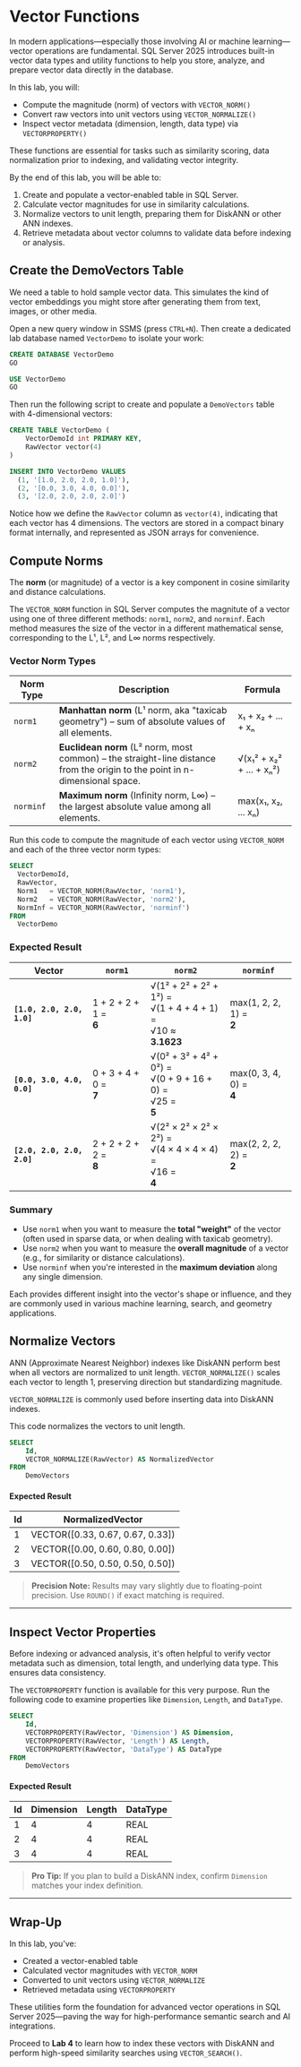 # Vector Functions

In modern applications—especially those involving AI or machine learning—vector operations are fundamental. SQL Server 2025 introduces built-in vector data types and utility functions to help you store, analyze, and prepare vector data directly in the database.

In this lab, you will:

* Compute the magnitude (norm) of vectors with `VECTOR_NORM()`
* Convert raw vectors into unit vectors using `VECTOR_NORMALIZE()`
* Inspect vector metadata (dimension, length, data type) via `VECTORPROPERTY()`

These functions are essential for tasks such as similarity scoring, data normalization prior to indexing, and validating vector integrity.

By the end of this lab, you will be able to:

1. Create and populate a vector-enabled table in SQL Server.
2. Calculate vector magnitudes for use in similarity calculations.
3. Normalize vectors to unit length, preparing them for DiskANN or other ANN indexes.
4. Retrieve metadata about vector columns to validate data before indexing or analysis.

## Create the DemoVectors Table

We need a table to hold sample vector data. This simulates the kind of vector embeddings you might store after generating them from text, images, or other media.

Open a new query window in SSMS (press `CTRL+N`). Then create a dedicated lab database named `VectorDemo` to isolate your work:

```sql
CREATE DATABASE VectorDemo
GO

USE VectorDemo
GO
```

Then run the following script to create and populate a `DemoVectors` table with 4-dimensional vectors:

```sql
CREATE TABLE VectorDemo (
    VectorDemoId int PRIMARY KEY,
    RawVector vector(4)
)

INSERT INTO VectorDemo VALUES
  (1, '[1.0, 2.0, 2.0, 1.0]'),
  (2, '[0.0, 3.0, 4.0, 0.0]'),
  (3, '[2.0, 2.0, 2.0, 2.0]')
```

Notice how we define the `RawVector` column as `vector(4)`, indicating that each vector has 4 dimensions. The vectors are stored in a compact binary format internally, and represented as JSON arrays for convenience.

## Compute Norms

The **norm** (or magnitude) of a vector is a key component in cosine similarity and distance calculations.

The `VECTOR_NORM` function in SQL Server computes the magnitute of a vector using one of three different methods: `norm1`, `norm2`, and `norminf`. Each method measures the size of the vector in a different mathematical sense, corresponding to the L¹, L², and L∞ norms respectively.

### Vector Norm Types

| Norm Type | Description | Formula |
| - | - | - |
| `norm1` | **Manhattan norm** (L¹ norm, aka "taxicab geometry") – sum of absolute values of all elements. | x₁ + x₂ + ... + xₙ |
| `norm2` | **Euclidean norm** (L² norm, most common) – the straight-line distance from the origin to the point in n-dimensional space. | √(x₁² + x₂² + ... + xₙ²) |
| `norminf` | **Maximum norm** (Infinity norm, L∞) – the largest absolute value among all elements. | max(x₁, x₂, ... xₙ) |

Run this code to compute the magnitude of each vector using `VECTOR_NORM` and each of the three vector norm types:

```sql
SELECT
  VectorDemoId,
  RawVector,
  Norm1   = VECTOR_NORM(RawVector, 'norm1'),
  Norm2   = VECTOR_NORM(RawVector, 'norm2'),
  NormInf = VECTOR_NORM(RawVector, 'norminf')
FROM
  VectorDemo
```

### Expected Result

| Vector | `norm1` | `norm2` | `norminf` |
| ------ | ------- | ------- | --------- | 
| **`[1.0, 2.0, 2.0, 1.0]`** | 1 + 2 + 2 + 1 =<br>**6** | √(1² + 2² + 2² + 1²) =<br>√(1 + 4 + 4 + 1) =<br>√10 ≈<br>**3.1623** | max(1, 2, 2, 1) =<br>**2** |
| **`[0.0, 3.0, 4.0, 0.0]`** | 0 + 3 + 4 + 0 =<br>**7** | √(0² + 3² + 4² + 0²) =<br>√(0 + 9 + 16 + 0) =<br>√25 =<br>**5** | max(0, 3, 4, 0) =<br>**4** |
| **`[2.0, 2.0, 2.0, 2.0]`** | 2 + 2 + 2 + 2 =<br>**8** | √(2² × 2² × 2² × 2²) =<br>√(4 × 4 × 4 × 4) =<br>√16 =<br>**4** | max(2, 2, 2, 2) =<br>**2** |

### Summary

* Use `norm1` when you want to measure the **total "weight"** of the vector (often used in sparse data, or when dealing with taxicab geometry).
* Use `norm2` when you want to measure the **overall magnitude** of a vector (e.g., for similarity or distance calculations).
* Use `norminf` when you're interested in the **maximum deviation** along any single dimension.

Each provides different insight into the vector's shape or influence, and they are commonly used in various machine learning, search, and geometry applications.

## Normalize Vectors

ANN (Approximate Nearest Neighbor) indexes like DiskANN perform best when all vectors are normalized to unit length. `VECTOR_NORMALIZE()` scales each vector to length 1, preserving direction but standardizing magnitude.

`VECTOR_NORMALIZE` is commonly used before inserting data into DiskANN indexes.

This code normalizes the vectors to unit length.

```sql
SELECT
    Id,
    VECTOR_NORMALIZE(RawVector) AS NormalizedVector
FROM
    DemoVectors
```

#### Expected Result

| Id | NormalizedVector                  |
| -- | --------------------------------- |
| 1  | VECTOR(\[0.33, 0.67, 0.67, 0.33]) |
| 2  | VECTOR(\[0.00, 0.60, 0.80, 0.00]) |
| 3  | VECTOR(\[0.50, 0.50, 0.50, 0.50]) |

> **Precision Note:** Results may vary slightly due to floating-point precision. Use `ROUND()` if exact matching is required.

---

## Inspect Vector Properties

Before indexing or advanced analysis, it's often helpful to verify vector metadata such as dimension, total length, and underlying data type. This ensures data consistency.

The `VECTORPROPERTY` function is available for this very purpose.
Run the following code to examine properties like `Dimension`, `Length`, and `DataType`.

```sql
SELECT
    Id,
    VECTORPROPERTY(RawVector, 'Dimension') AS Dimension,
    VECTORPROPERTY(RawVector, 'Length') AS Length,
    VECTORPROPERTY(RawVector, 'DataType') AS DataType
FROM
    DemoVectors
```

#### Expected Result

| Id | Dimension | Length | DataType |
| -- | --------- | ------ | -------- |
| 1  | 4         | 4      | REAL     |
| 2  | 4         | 4      | REAL     |
| 3  | 4         | 4      | REAL     |

> **Pro Tip:** If you plan to build a DiskANN index, confirm `Dimension` matches your index definition.

---

## Wrap-Up

In this lab, you’ve:

* Created a vector-enabled table
* Calculated vector magnitudes with `VECTOR_NORM`
* Converted to unit vectors using `VECTOR_NORMALIZE`
* Retrieved metadata using `VECTORPROPERTY`

These utilities form the foundation for advanced vector operations in SQL Server 2025—paving the way for high-performance semantic search and AI integrations.

Proceed to **Lab 4** to learn how to index these vectors with DiskANN and perform high-speed similarity searches using `VECTOR_SEARCH()`.
